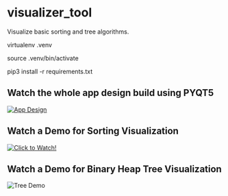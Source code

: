 # visualizer_tool
Visualize basic sorting and tree algorithms.


virtualenv .venv

source .venv/bin/activate

pip3 install -r requirements.txt


## Watch the whole app design build using PYQT5 ##


[![App Design](https://user-images.githubusercontent.com/40794066/108596174-0ddaf080-738c-11eb-9bba-c64d3416729b.jpg)](https://youtu.be/_oYzM921JDY)




## Watch a Demo for Sorting Visualization ##


[![Click to Watch!](https://user-images.githubusercontent.com/40794066/108501796-7e194180-72ba-11eb-93c1-c9079f25c99e.jpg)](https://youtu.be/oylDJ475vMg)


## Watch a Demo for Binary Heap Tree Visualization ##


![Tree Demo](https://user-images.githubusercontent.com/40794066/108596679-49c38500-738f-11eb-80c6-ec5e298adcf3.jpg)
